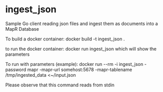 # ingest_json
Sample Go client reading json files and ingest them as documents into a MapR Database

To build a docker container:
docker build -t ingest_json .

to run the docker container:
docker run ingest_json which will show the parameters

To run with parameters (example):
docker run --rm -i ingest_json -password mapr -mapr-url somehost:5678 -mapr-tablename /tmp/ingested_data <~/input.json

Please observe that this command reads from stdin


